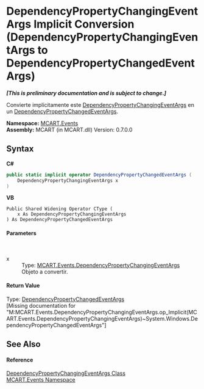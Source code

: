 # DependencyPropertyChangingEventArgs&nbsp;Implicit Conversion (DependencyPropertyChangingEventArgs to DependencyPropertyChangedEventArgs)
 _**\[This is preliminary documentation and is subject to change.\]**_

Convierte implícitamente este <a href="aef5c51e-72b2-687c-afcd-84894c4d168e">DependencyPropertyChangingEventArgs</a> en un <a href="http://msdn2.microsoft.com/es-es/library/ms589319" target="_blank">DependencyPropertyChangedEventArgs</a>.

**Namespace:**&nbsp;<a href="e063e014-3886-09dc-6bff-1da9132b73cc">MCART.Events</a><br />**Assembly:**&nbsp;MCART (in MCART.dll) Version: 0.7.0.0

## Syntax

**C#**<br />
``` C#
public static implicit operator DependencyPropertyChangedEventArgs (
	DependencyPropertyChangingEventArgs x
)
```

**VB**<br />
``` VB
Public Shared Widening Operator CType ( 
	x As DependencyPropertyChangingEventArgs
) As DependencyPropertyChangedEventArgs
```


#### Parameters
&nbsp;<dl><dt>x</dt><dd>Type: <a href="aef5c51e-72b2-687c-afcd-84894c4d168e">MCART.Events.DependencyPropertyChangingEventArgs</a><br />Objeto a convertir.</dd></dl>

#### Return Value
Type: <a href="http://msdn2.microsoft.com/es-es/library/ms589319" target="_blank">DependencyPropertyChangedEventArgs</a><br />\[Missing <returns> documentation for "M:MCART.Events.DependencyPropertyChangingEventArgs.op_Implicit(MCART.Events.DependencyPropertyChangingEventArgs)~System.Windows.DependencyPropertyChangedEventArgs"\]

## See Also


#### Reference
<a href="aef5c51e-72b2-687c-afcd-84894c4d168e">DependencyPropertyChangingEventArgs Class</a><br /><a href="e063e014-3886-09dc-6bff-1da9132b73cc">MCART.Events Namespace</a><br />